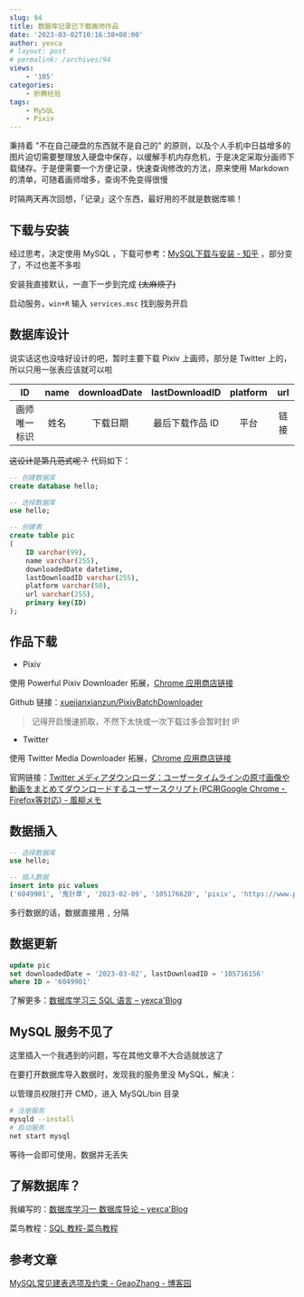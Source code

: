 ```yaml
---
slug: 94
title: 数据库记录已下载画师作品
date: '2023-03-02T10:16:38+08:00'
author: yexca
# layout: post
# permalink: /archives/94
views:
    - '105'
categories:
    - 折腾经验
tags:
    - MySQL
    - Pixiv
---
```


秉持着 "不在自己硬盘的东西就不是自己的" 的原则，以及个人手机中日益增多的图片迫切需要整理放入硬盘中保存，以缓解手机内存危机，于是决定采取分画师下载储存。于是便需要一个方便记录，快速查询修改的方法，原来使用 Markdown 的清单，可随着画师增多，查询不免变得很慢

时隔两天再次回想，「记录」这个东西，最好用的不就是数据库嘛！

## 下载与安装

经过思考，决定使用 MySQL ，下载可参考：[MySQL下载与安装 - 知乎](https://zhuanlan.zhihu.com/p/81801548) ，部分变了，不过也差不多啦

安装我直接默认，一直下一步到完成 ~~(太麻烦了)~~

启动服务，`win+R` 输入 `services.msc` 找到服务开启

## 数据库设计

说实话这也没啥好设计的吧，暂时主要下载 Pixiv 上画师，部分是 Twitter 上的，所以只用一张表应该就可以啦

|      ID      | name | downloadDate | lastDownloadID  | platform | url  |
| :----------: | :--: | :----------: | :-------------: | :------: | :--: |
| 画师唯一标识 | 姓名 |   下载日期   | 最后下载作品 ID |   平台   | 链接 |

~~这设计是第几范式呢？~~ 代码如下：

```sql
-- 创建数据库
create database hello;

-- 选择数据库
use hello;

-- 创建表
create table pic
(
    ID varchar(99),
    name varchar(255),
    downloadedDate datetime,
    lastDownloadID varchar(255),
    platform varchar(50),
    url varchar(255),
    primary key(ID)
);
```

## 作品下载

* Pixiv

使用 Powerful Pixiv Downloader 拓展，[Chrome 应用商店链接](https://chrome.google.com/webstore/detail/powerful-pixiv-downloader/dkndmhgdcmjdmkdonmbgjpijejdcilfh)

Github 链接：[xuejianxianzun/PixivBatchDownloader](https://github.com/xuejianxianzun/PixivBatchDownloader)

> 记得开启慢速抓取，不然下太快或一次下载过多会暂时封 IP

* Twitter

使用 Twitter Media Downloader 拓展，[Chrome 应用商店链接](https://chrome.google.com/webstore/detail/twitter-media-downloader/cblpjenafgeohmnjknfhpdbdljfkndig)

官网链接：[Twitter メディアダウンローダ：ユーザータイムラインの原寸画像や動画をまとめてダウンロードするユーザースクリプト(PC用Google Chrome・Firefox等対応) - 風柳メモ](https://memo.furyutei.com/entry/20160723/1469282864)

## 数据插入

```sql
-- 选择数据库
use hello;

-- 插入数据
insert into pic values
('6049901', '鬼针草', '2023-02-09', '105176620', 'pixiv', 'https://www.pixiv.net/users/6049901')
```

多行数据的话，数据直接用 `,` 分隔

## 数据更新

```sql
update pic
set downloadedDate = '2023-03-02', lastDownloadID = '105716156'
where ID = '6049901'
```

了解更多：[数据库学习三 SQL 语言 – yexca'Blog](http://blog.yexca.net/archives/88)

## MySQL 服务不见了

这里插入一个我遇到的问题，写在其他文章不大合适就放这了

在要打开数据库导入数据时，发现我的服务里没 MySQL，解决：

以管理员权限打开 CMD，进入 MySQL/bin 目录

```bash
# 注册服务
mysqld --install
# 启动服务
net start mysql
```

等待一会即可使用，数据并无丢失

## 了解数据库？

我编写的：[数据库学习一 数据库导论 – yexca'Blog](http://blog.yexca.net/archives/86)

菜鸟教程：[SQL 教程-菜鸟教程](https://www.runoob.com/sql/sql-tutorial.html)

## 参考文章

[MySQL常见建表选项及约束 - GeaoZhang - 博客园](https://www.cnblogs.com/geaozhang/p/6786105.html)
